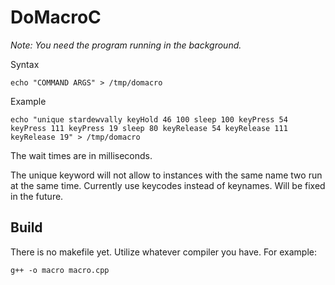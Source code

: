 # DoMacroC

*Note: You need the program running in the background.*

Syntax
```
echo "COMMAND ARGS" > /tmp/domacro
```

Example
```
echo "unique stardewvally keyHold 46 100 sleep 100 keyPress 54 keyPress 111 keyPress 19 sleep 80 keyRelease 54 keyRelease 111 keyRelease 19" > /tmp/domacro
```
The wait times are in milliseconds.

The unique keyword will not allow to instances with the same name two run at the same time.
Currently use keycodes instead of keynames. Will be fixed in the future.

## Build
There is no makefile yet. Utilize whatever compiler you have. For example:
```
g++ -o macro macro.cpp
```
